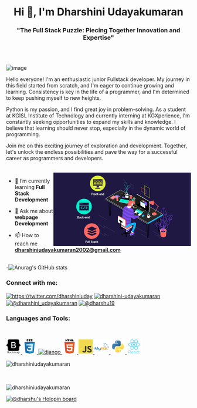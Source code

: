 
<h1 align="center">Hi 👋, I'm Dharshini Udayakumaran</h1>
<h3 align="center">"The Full Stack Puzzle: Piecing Together Innovation and Expertise"</h3><br><br>

![image](https://github.com/dharshu-19/dharshiniUdayakumaran/assets/96525555/ce654afd-0a6c-47c2-8f2c-c30710f1ce32)


<p>Hello everyone! I'm an enthusiastic junior Fullstack developer. My journey in this field started from scratch, and I'm eager to continue growing and learning. Consistency is key in the life of a programmer, and I'm determined to keep pushing myself to new heights.

Python is my passion, and I find great joy in problem-solving. As a student at KGISL Institute of Technology and currently interning at KGXperience, I'm constantly seeking opportunities to expand my skills and knowledge. I believe that learning should never stop, especially in the dynamic world of programming.

Join me on this exciting journey of exploration and development. Together, let's unlock the endless possibilities and pave the way for a successful career as programmers and developers.</p><br>
<IMG align="right"   height=200px  SRC="https://github.com/dharshu-19/dharshiniUdayakumaran/blob/main/full-stack-development.gif?raw=true">

- 🌱 I’m currently learning **Full Stack Development**

- 💬 Ask me about **webpage Development**

- 📫 How to reach me **dharshiniudayakumaran2002@gmail.com**<br><br>



-![Anurag's GitHub stats](https://github-readme-stats.vercel.app/api?username=dharshu-19&show_icons=true&theme=radical)
<h3 align="left">Connect with me:</h3>
<p align="left">
<a href="https://twitter.com/https://twitter.com/dharshiniuday" target="blank"><img align="center" src="https://raw.githubusercontent.com/rahuldkjain/github-profile-readme-generator/master/src/images/icons/Social/twitter.svg" alt="https://twitter.com/dharshiniuday" height="30" width="40" /></a>
<a href="https://linkedin.com/in/dharshini-udayakumaran" target="blank"><img align="center" src="https://raw.githubusercontent.com/rahuldkjain/github-profile-readme-generator/master/src/images/icons/Social/linked-in-alt.svg" alt="dharshini-udayakumaran" height="30" width="40" /></a>
<a href="https://instagram.com/@dharshini_udayakumaran" target="blank"><img align="center" src="https://raw.githubusercontent.com/rahuldkjain/github-profile-readme-generator/master/src/images/icons/Social/instagram.svg" alt="@dharshini_udayakumaran" height="30" width="40" /></a>
<a href="https://www.codechef.com/users/@dharshu19" target="blank"><img align="center" src="https://cdn.jsdelivr.net/npm/simple-icons@3.1.0/icons/codechef.svg" alt="@dharshu19" height="30" width="40" /></a>
</p>

<h3 align="left">Languages and Tools:</h3><br>
<p align="left"> <a href="https://getbootstrap.com" target="_blank" rel="noreferrer"> <img src="https://raw.githubusercontent.com/devicons/devicon/master/icons/bootstrap/bootstrap-plain-wordmark.svg" alt="bootstrap" width="40" height="40"/> </a> <a href="https://www.w3schools.com/css/" target="_blank" rel="noreferrer"> <img src="https://raw.githubusercontent.com/devicons/devicon/master/icons/css3/css3-original-wordmark.svg" alt="css3" width="40" height="40"/> </a> <a href="https://www.djangoproject.com/" target="_blank" rel="noreferrer"> <img src="https://cdn.worldvectorlogo.com/logos/django.svg" alt="django" width="40" height="40"/> </a> <a href="https://www.w3.org/html/" target="_blank" rel="noreferrer"> <img src="https://raw.githubusercontent.com/devicons/devicon/master/icons/html5/html5-original-wordmark.svg" alt="html5" width="40" height="40"/> </a> <a href="https://developer.mozilla.org/en-US/docs/Web/JavaScript" target="_blank" rel="noreferrer"> <img src="https://raw.githubusercontent.com/devicons/devicon/master/icons/javascript/javascript-original.svg" alt="javascript" width="40" height="40"/> </a> <a href="https://www.mysql.com/" target="_blank" rel="noreferrer"> <img src="https://raw.githubusercontent.com/devicons/devicon/master/icons/mysql/mysql-original-wordmark.svg" alt="mysql" width="40" height="40"/> </a> <a href="https://www.python.org" target="_blank" rel="noreferrer"> <img src="https://raw.githubusercontent.com/devicons/devicon/master/icons/python/python-original.svg" alt="python" width="40" height="40"/> </a> <a href="https://reactjs.org/" target="_blank" rel="noreferrer"> <img src="https://raw.githubusercontent.com/devicons/devicon/master/icons/react/react-original-wordmark.svg" alt="react" width="40" height="40"/> </a> </p>

<p><img align="center" src="https://github-readme-stats.vercel.app/api/top-langs?username=dharshiniudayakumaran&show_icons=true&locale=en&layout=compact" alt="dharshiniudayakumaran" /></p><br>

<p><img align="center" src="https://github-readme-streak-stats.herokuapp.com/?user=dharshu-19&" alt="dharshiniudayakumaran" /></p>



[![@dharshu's Holopin board](https://holopin.me/dharshu)](https://holopin.io/@dharshu)

